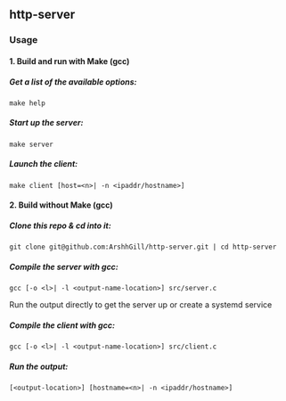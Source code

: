 ## http-server

### Usage

#### 1. Build and run with Make (gcc)

##### Get a list of the available options:

`make help`

##### Start up the server:

`make server`

##### Launch the client:

`make client [host=<n>| -n <ipaddr/hostname>]`

#### 2. Build without Make (gcc)

##### Clone this repo & cd into it:

`git clone git@github.com:ArshhGill/http-server.git | cd http-server`

##### Compile the server with gcc:

`gcc [-o <l>| -l <output-name-location>] src/server.c`

Run the output directly to get the server up or create a systemd service

##### Compile the client with gcc:

`gcc [-o <l>| -l <output-name-location>] src/client.c`

##### Run the output:

`[<output-location>] [hostname=<n>| -n <ipaddr/hostname>]`

